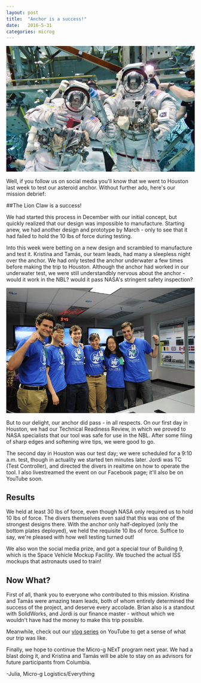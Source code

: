 ```yaml
---
layout: post
title:  "Anchor is a success!"
date:   2016-5-31
categories: microg
---
```

<p align="center">
 <img src = "/assets/media/img/microg/houston.jpg" />
</p>

Well, if you follow us on social media you'll know that we went to Houston last week to test our asteroid anchor. Without further ado, here's our mission debrief:

##The Lion Claw is a success! 

We had started this process in December with our initial concept, but quickly realized that our design was impossible to manufacture. Starting anew, we had another design and prototype by March - only to see that it had failed to hold the 10 lbs of force during testing. 

Into this week were betting on a new design and scrambled to manufacture and test it. Kristina and Tamás, our team leads, had many a sleepless night over the anchor. We had only tested the anchor underwater a few times before making the trip to Houston. Although the anchor had worked in our underwater test, we were still understandbly nervous about the anchor - would it work in the NBL? would it pass NASA's stringent safety inspection?

<p align="center">
 <img src = "/assets/media/img/microg/TCB.jpg" />
</p>

But to our delight, our anchor did pass - in all respects. On our first day in Houston, we had our Technical Readiness Review, in which we proved to NASA specialists that our tool was safe for use in the NBL. After some filing of sharp edges and softening wire tips, we were good to go. 

The second day in Houston was our test day; we were scheduled for a 9:10 a.m. test, though in actuality we started ten minutes later. Jordi was TC (Test Controller), and directed the divers in realtime on how to operate the tool. I also livestreamed the event on our Facebook page; it'll also be on YouTube soon. 

## Results

We held at least 30 lbs of force, even though NASA only required us to hold 10 lbs of force. The divers themselves even said that this was one of the strongest designs there. With the anchor only half-deployed (only the bottom plates deployed), we held the requisite 10 lbs of force. Suffice to say, we're pleased with how well testing turned out!

We also won the social media prize, and got a special tour of Building 9, which is the Space Vehicle Mockup Facility. We touched the actual ISS mockups that astronauts used to train!

## Now What?

First of all, thank you to everyone who contributed to this mission. Kristina and Tamás were amazing team leads, both of whom entirely determined the success of the project, and deserve every accolade. Brian also is a standout with SolidWorks, and Jordi is our finance master - without which we wouldn't have had the money to make this trip possible. 

Meanwhile, check out our [vlog series](https://www.youtube.com/playlist?list=PLuzs86X5x3Eva_9ctxZUd2Mz94D3vod9T) on YouTube to get a sense of what our trip was like.

Finally, we hope to continue the Micro-g NExT program next year. We had a blast doing it, and Kristina and Tamás will be able to stay on as advisors for future participants from Columbia.

-Julia, Micro-g Logistics/Everything
